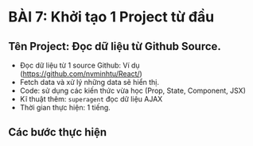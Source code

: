# BÀI 7: Khởi tạo 1 Project từ đầu

## Tên Project: Đọc dữ liệu từ Github Source.

* Đọc dữ liệu từ 1 source Github: Ví dụ (https://github.com/nvminhtu/React/)
* Fetch data và xử lý những data sẽ hiển thị.
* Code: sử dụng các kiến thức vừa học (Prop, State, Component, JSX)
* Kĩ thuật thêm: `superagent` đọc dữ liệu AJAX
* Thời gian thực hiện: 1 tiếng.

## Các bước thực hiện

